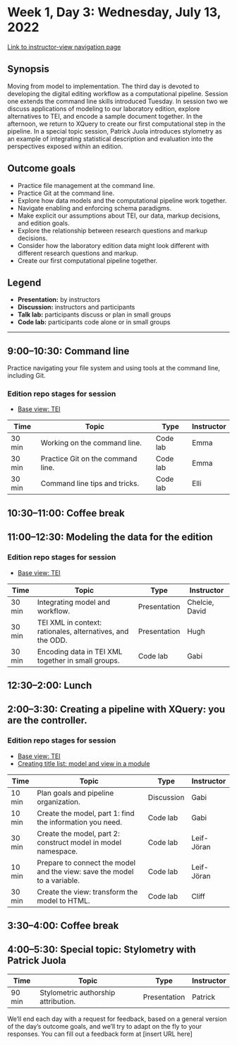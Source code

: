 # Week 1, Day 3: Wednesday, July 13, 2022
[Link to instructor-view navigation page](../daily_instructor_view.md)

## Synopsis

Moving from model to implementation. The third day is devoted to developing the
                digital editing workflow as a computational pipeline. Session one extends the
                command line skills introduced Tuesday. In session two we discuss applications of
                modeling to our laboratory edition, explore alternatives to TEI, and encode a sample
                document together. In the afternoon, we return to XQuery to create our first
                computational step in the pipeline. In a special topic session, Patrick Juola
                introduces stylometry as an example of integrating statistical description and
                evaluation into the perspectives exposed within an edition.

## Outcome goals
* Practice file management at the command line.
* Practice Git at the command line.
* Explore how data models and the computational pipeline work together.
* Navigate enabling and enforcing schema paradigms.
* Make explicit our assumptions about TEI, our data, markup decisions, and edition goals.
* Explore the relationship between research questions and markup decisions.
* Consider how the laboratory edition data might look different with different research questions and markup.
* Create our first computational pipeline together.

## Legend

* **Presentation:** by instructors
* **Discussion:** instructors and participants
* **Talk lab:** participants discuss or plan in small groups
* **Code lab:** participants code alone or in small groups

* * *
## 9:00–10:30: Command line

Practice navigating your file system and using tools at the command line,
                    including Git.

### Edition repo stages for session

* [Base view: TEI](https://github.com/Pittsburgh-NEH-Institute/placeholder)

Time | Topic | Type | Instructor
---- | ---- | ---- | ---- 
30 min | Working on the command line. | Code lab|Emma
30 min | Practice Git on the command line. | Code lab|Emma
30 min | Command line tips and tricks. | Code lab|Elli

## 10:30–11:00: Coffee break

## 11:00–12:30: Modeling the data for the edition

### Edition repo stages for session

* [Base view: TEI](https://github.com/Pittsburgh-NEH-Institute/placeholder)

Time | Topic | Type | Instructor
---- | ---- | ---- | ---- 
30 min | Integrating model and workflow. | Presentation|Chelcie, David
30 min | TEI XML in context: rationales, alternatives, and the ODD. | Presentation|Hugh
30 min | Encoding data in TEI XML together in small groups. | Code lab|Gabi

## 12:30–2:00: Lunch

## 2:00–3:30: Creating a pipeline with XQuery: you are the controller.

### Edition repo stages for session

* [Base view: TEI](https://github.com/Pittsburgh-NEH-Institute/placeholder)
* [Creating title list: model and view in a module](https://github.com/Pittsburgh-NEH-Institute/placeholder)

Time | Topic | Type | Instructor
---- | ---- | ---- | ---- 
10 min | Plan goals and pipeline organization. | Discussion|Gabi
10 min | Create the model, part 1: find the information you need. | Code lab|Gabi
30 min | Create the model, part 2: construct model in model namespace. | Code lab|Leif-Jöran
10 min | Prepare to connect the model and the view: save the model to a variable. | Code lab|Leif-Jöran
30 min | Create the view: transform the model to HTML. | Code lab|Cliff

## 3:30–4:00: Coffee break

## 4:00–5:30: Special topic: Stylometry with Patrick Juola

Time | Topic | Type | Instructor
---- | ---- | ---- | ---- 
90 min | Stylometric authorship attribution. | Presentation|Patrick

We’ll end each day with a request for feedback, based on a general version of the day’s outcome goals, and we’ll try to adapt on the fly to your responses. You can fill out a feedback form at [insert URL here]